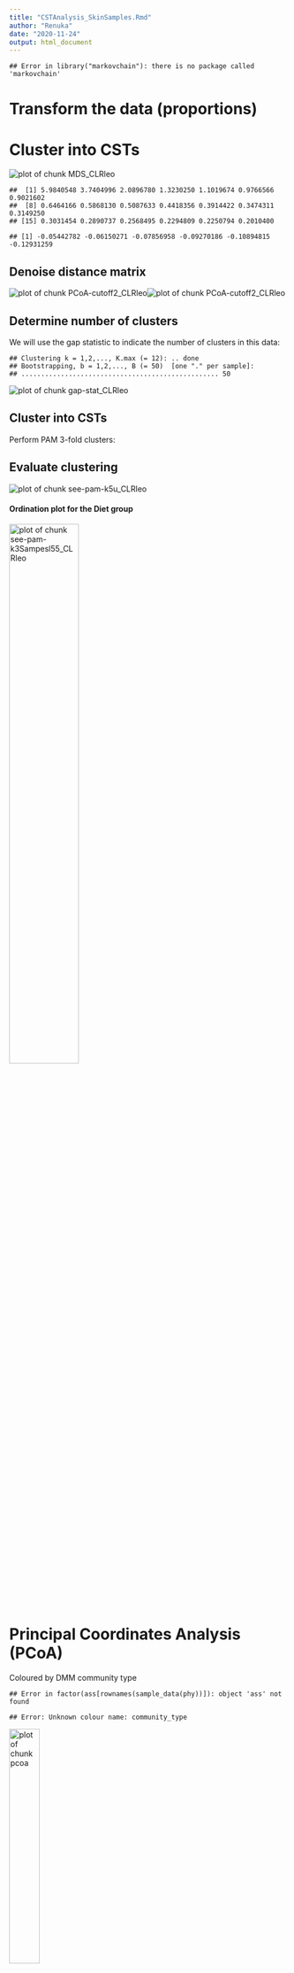 ```yaml
---
title: "CSTAnalysis_SkinSamples.Rmd"
author: "Renuka"
date: "2020-11-24"
output: html_document
---
```




```
## Error in library("markovchain"): there is no package called 'markovchain'
```
# Transform the data (proportions)


# Cluster into CSTs
![plot of chunk MDS_CLRleo](figure/MDS_CLRleo-1.png)

```
##  [1] 5.9840548 3.7404996 2.0896780 1.3230250 1.1019674 0.9766566 0.9021602
##  [8] 0.6464166 0.5868130 0.5087633 0.4418356 0.3914422 0.3474311 0.3149250
## [15] 0.3031454 0.2890737 0.2568495 0.2294809 0.2250794 0.2010400
```

```
## [1] -0.05442782 -0.06150271 -0.07856958 -0.09270186 -0.10894815 -0.12931259
```

## Denoise distance matrix
![plot of chunk PCoA-cutoff2_CLRleo](figure/PCoA-cutoff2_CLRleo-1.png)![plot of chunk PCoA-cutoff2_CLRleo](figure/PCoA-cutoff2_CLRleo-2.png)

## Determine number of clusters
We will use the gap statistic to indicate the number of clusters in this data:

```
## Clustering k = 1,2,..., K.max (= 12): .. done
## Bootstrapping, b = 1,2,..., B (= 50)  [one "." per sample]:
## .................................................. 50
```

![plot of chunk gap-stat_CLRleo](figure/gap-stat_CLRleo-1.png)

## Cluster into CSTs
Perform PAM 3-fold clusters:

## Evaluate clustering

![plot of chunk see-pam-k5u_CLRleo](figure/see-pam-k5u_CLRleo-1.png)

#### Ordination plot for the Diet group








<img src="figure/see-pam-k3Sampesl55_CLRleo-1.png" title="plot of chunk see-pam-k3Sampesl55_CLRleo" alt="plot of chunk see-pam-k3Sampesl55_CLRleo" width="50%" />

# Principal Coordinates Analysis (PCoA)
Coloured by DMM community type

```
## Error in factor(ass[rownames(sample_data(phy))]): object 'ass' not found
```

```
## Error: Unknown colour name: community_type
```

<img src="figure/pcoa-1.png" title="plot of chunk pcoa" alt="plot of chunk pcoa" width="33%" />

### Heatmap

```
## Error in library(BBmisc): there is no package called 'BBmisc'
```

```
## Error in loadNamespace(name): there is no package called 'BBmisc'
```

```
## Error in colnames(g1) <- colnames(otu_table(pso1)@.Data): object 'g1' not found
```

```
## Error in otu_table(g1, taxa_are_rows = T): object 'g1' not found
```

```
## Error in eval(expr, envir, enclos): object 'j' not found
```

<img src="figure/clust-diverse_CLRleo-1.png" title="plot of chunk clust-diverse_CLRleo" alt="plot of chunk clust-diverse_CLRleo" width="20%" /><img src="figure/clust-diverse_CLRleo-2.png" title="plot of chunk clust-diverse_CLRleo" alt="plot of chunk clust-diverse_CLRleo" width="20%" /><img src="figure/clust-diverse_CLRleo-3.png" title="plot of chunk clust-diverse_CLRleo" alt="plot of chunk clust-diverse_CLRleo" width="20%" />
### Boxplots for each genus in the three clusters

```
## Error in eval(expr, envir, enclos): object 'full.names' not found
```
### adjusted pvalues for kruskal tests By Benjamini-Hochberg

```
## Error in `.rowNamesDF<-`(x, value = value): invalid 'row.names' length
```


##### -----------------------------------------------------------------

|        |  Veg| Mixed|
|:-------|----:|-----:|
|Clust.1 | 53.3|  46.7|
#### Fisher-exact test at the first and second visits between clusters

```
##      Diet
## CST   Mixed Veg Sum
##   1      14  16  30
##   2       5   8  13
##   3       9   6  15
##   Sum    28  30  58
```

```
## [1] "Fisher exact test p-value is: "
```

```
## [1] 0.5411113
```
